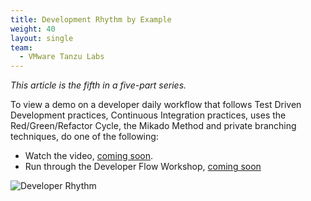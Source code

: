```yaml
---
title: Development Rhythm by Example
weight: 40
layout: single
team:
  - VMware Tanzu Labs
---
```


*This article is the fifth in a five-part series.*

To view a demo on a developer daily workflow that follows Test Driven Development practices, Continuous Integration practices, uses the Red/Green/Refactor Cycle, the Mikado Method and private branching techniques, do one of the following:

- Watch the video, [coming soon](https://github.com/vmware-tanzu/tanzu-dev-portal/issues/1097).
- Run through the Developer Flow Workshop, [coming soon](https://github.com/vmware-tanzu/tanzu-dev-portal/issues/1098)

![Developer Rhythm](/images/outcomes/application-development-rhythm/developer-rhythm-programmer.jpg)

